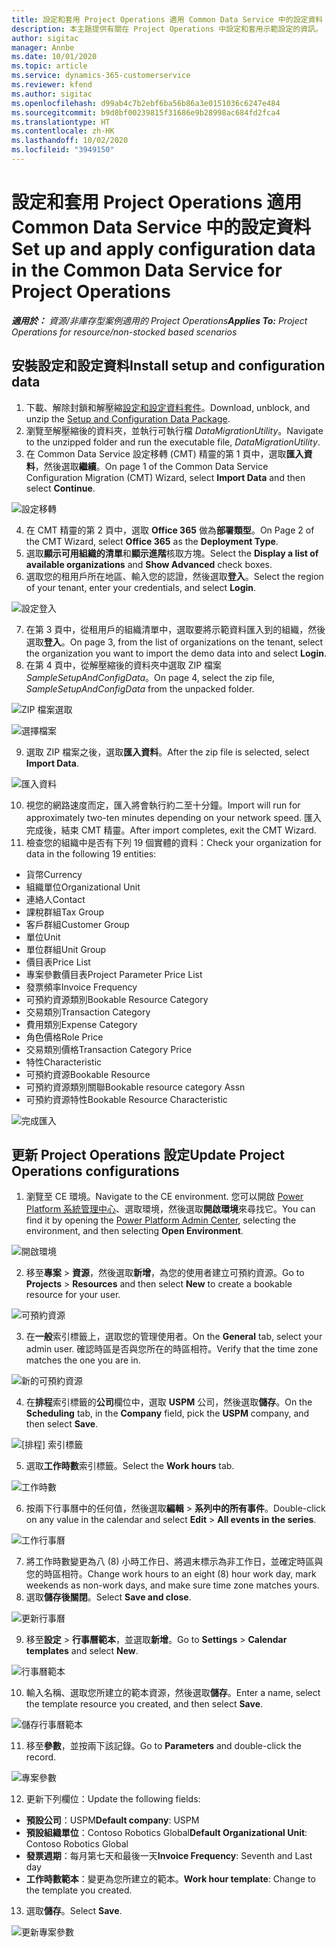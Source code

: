 ```yaml
---
title: 設定和套用 Project Operations 適用 Common Data Service 中的設定資料
description: 本主題提供有關在 Project Operations 中設定和套用示範設定的資訊。
author: sigitac
manager: Annbe
ms.date: 10/01/2020
ms.topic: article
ms.service: dynamics-365-customerservice
ms.reviewer: kfend
ms.author: sigitac
ms.openlocfilehash: d99ab4c7b2ebf6ba56b86a3e0151036c6247e484
ms.sourcegitcommit: b9d8bf00239815f31686e9b28998ac684fd2fca4
ms.translationtype: HT
ms.contentlocale: zh-HK
ms.lasthandoff: 10/02/2020
ms.locfileid: "3949150"
---
```

# <a name="set-up-and-apply-configuration-data-in-the-common-data-service-for-project-operations"></a><span data-ttu-id="8c0d1-103">設定和套用 Project Operations 適用 Common Data Service 中的設定資料</span><span class="sxs-lookup"><span data-stu-id="8c0d1-103">Set up and apply configuration data in the Common Data Service for Project Operations</span></span>

<span data-ttu-id="8c0d1-104">_**適用於：** 資源/非庫存型案例適用的 Project Operations_</span><span class="sxs-lookup"><span data-stu-id="8c0d1-104">_**Applies To:** Project Operations for resource/non-stocked based scenarios_</span></span>

## <a name="install-setup-and-configuration-data"></a><span data-ttu-id="8c0d1-105">安裝設定和設定資料</span><span class="sxs-lookup"><span data-stu-id="8c0d1-105">Install setup and configuration data</span></span>

1. <span data-ttu-id="8c0d1-106">下載、解除封鎖和解壓縮[設定和設定資料套件](https://download.microsoft.com/download/1/3/4/1349369c-6209-42b7-b3b4-5be0e67cacd8/ProjOpsSampleSetupData-%20Integrated%20UR1.zip)。</span><span class="sxs-lookup"><span data-stu-id="8c0d1-106">Download, unblock, and unzip the [Setup and Configuration Data Package](https://download.microsoft.com/download/1/3/4/1349369c-6209-42b7-b3b4-5be0e67cacd8/ProjOpsSampleSetupData-%20Integrated%20UR1.zip).</span></span>
2. <span data-ttu-id="8c0d1-107">瀏覽至解壓縮後的資料夾，並執行可執行檔 *DataMigrationUtility*。</span><span class="sxs-lookup"><span data-stu-id="8c0d1-107">Navigate to the unzipped folder and run the executable file, *DataMigrationUtility*.</span></span>
3. <span data-ttu-id="8c0d1-108">在 Common Data Service 設定移轉 (CMT) 精靈的第 1 頁中，選取**匯入資料**，然後選取**繼續**。</span><span class="sxs-lookup"><span data-stu-id="8c0d1-108">On page 1 of the Common Data Service Configuration Migration (CMT) Wizard, select **Import Data** and then select **Continue**.</span></span>

![設定移轉](./media/1ConfigurationMigration.png)

4. <span data-ttu-id="8c0d1-110">在 CMT 精靈的第 2 頁中，選取 **Office 365** 做為**部署類型**。</span><span class="sxs-lookup"><span data-stu-id="8c0d1-110">On Page 2 of the CMT Wizard, select **Office 365** as the **Deployment Type**.</span></span>
5. <span data-ttu-id="8c0d1-111">選取**顯示可用組織的清單**和**顯示進階**核取方塊。</span><span class="sxs-lookup"><span data-stu-id="8c0d1-111">Select the **Display a list of available organizations** and **Show Advanced** check boxes.</span></span>
6. <span data-ttu-id="8c0d1-112">選取您的租用戶所在地區、輸入您的認證，然後選取**登入**。</span><span class="sxs-lookup"><span data-stu-id="8c0d1-112">Select the region of your tenant, enter your credentials, and select **Login**.</span></span>

![設定登入](./media/2ConfigurationSignin.png)

7. <span data-ttu-id="8c0d1-114">在第 3 頁中，從租用戶的組織清單中，選取要將示範資料匯入到的組織，然後選取**登入**。</span><span class="sxs-lookup"><span data-stu-id="8c0d1-114">On page 3, from the list of organizations on the tenant, select the organization you want to import the demo data into and select **Login**.</span></span>
8. <span data-ttu-id="8c0d1-115">在第 4 頁中，從解壓縮後的資料夾中選取 ZIP 檔案 *SampleSetupAndConfigData*。</span><span class="sxs-lookup"><span data-stu-id="8c0d1-115">On page 4, select the zip file, *SampleSetupAndConfigData* from the unpacked folder.</span></span>

![ZIP 檔案選取](./media/3ZipFile.png)

![選擇檔案](./media/4SelectAFile.png)

9. <span data-ttu-id="8c0d1-118">選取 ZIP 檔案之後，選取**匯入資料**。</span><span class="sxs-lookup"><span data-stu-id="8c0d1-118">After the zip file is selected, select **Import Data**.</span></span>

![匯入資料​​](./media/5ImportData.png)

10. <span data-ttu-id="8c0d1-120">視您的網路速度而定，匯入將會執行約二至十分鐘。</span><span class="sxs-lookup"><span data-stu-id="8c0d1-120">Import will run for approximately two-ten minutes depending on your network speed.</span></span> <span data-ttu-id="8c0d1-121">匯入完成後，結束 CMT 精靈。</span><span class="sxs-lookup"><span data-stu-id="8c0d1-121">After import completes, exit the CMT Wizard.</span></span> 
11. <span data-ttu-id="8c0d1-122">檢查您的組織中是否有下列 19 個實體的資料：</span><span class="sxs-lookup"><span data-stu-id="8c0d1-122">Check your organization for data in the following 19 entities:</span></span>

  - <span data-ttu-id="8c0d1-123">貨幣</span><span class="sxs-lookup"><span data-stu-id="8c0d1-123">Currency</span></span>
  - <span data-ttu-id="8c0d1-124">組織單位</span><span class="sxs-lookup"><span data-stu-id="8c0d1-124">Organizational Unit</span></span>
  - <span data-ttu-id="8c0d1-125">連絡人</span><span class="sxs-lookup"><span data-stu-id="8c0d1-125">Contact</span></span>
  - <span data-ttu-id="8c0d1-126">課稅群組</span><span class="sxs-lookup"><span data-stu-id="8c0d1-126">Tax Group</span></span>
  - <span data-ttu-id="8c0d1-127">客戶群組</span><span class="sxs-lookup"><span data-stu-id="8c0d1-127">Customer Group</span></span>
  - <span data-ttu-id="8c0d1-128">單位</span><span class="sxs-lookup"><span data-stu-id="8c0d1-128">Unit</span></span>
  - <span data-ttu-id="8c0d1-129">單位群組</span><span class="sxs-lookup"><span data-stu-id="8c0d1-129">Unit Group</span></span>
  - <span data-ttu-id="8c0d1-130">價目表</span><span class="sxs-lookup"><span data-stu-id="8c0d1-130">Price List</span></span>
  - <span data-ttu-id="8c0d1-131">專案參數價目表</span><span class="sxs-lookup"><span data-stu-id="8c0d1-131">Project Parameter Price List</span></span>
  - <span data-ttu-id="8c0d1-132">發票頻率</span><span class="sxs-lookup"><span data-stu-id="8c0d1-132">Invoice Frequency</span></span>
  - <span data-ttu-id="8c0d1-133">可預約資源類別</span><span class="sxs-lookup"><span data-stu-id="8c0d1-133">Bookable Resource Category</span></span>
  - <span data-ttu-id="8c0d1-134">交易類別</span><span class="sxs-lookup"><span data-stu-id="8c0d1-134">Transaction Category</span></span>
  - <span data-ttu-id="8c0d1-135">費用類別</span><span class="sxs-lookup"><span data-stu-id="8c0d1-135">Expense Category</span></span>
  - <span data-ttu-id="8c0d1-136">角色價格</span><span class="sxs-lookup"><span data-stu-id="8c0d1-136">Role Price</span></span>
  - <span data-ttu-id="8c0d1-137">交易類別價格</span><span class="sxs-lookup"><span data-stu-id="8c0d1-137">Transaction Category Price</span></span>
  - <span data-ttu-id="8c0d1-138">特性</span><span class="sxs-lookup"><span data-stu-id="8c0d1-138">Characteristic</span></span>
  - <span data-ttu-id="8c0d1-139">可預約資源</span><span class="sxs-lookup"><span data-stu-id="8c0d1-139">Bookable Resource</span></span>
  - <span data-ttu-id="8c0d1-140">可預約資源類別關聯</span><span class="sxs-lookup"><span data-stu-id="8c0d1-140">Bookable resource category Assn</span></span>
  - <span data-ttu-id="8c0d1-141">可預約資源特性</span><span class="sxs-lookup"><span data-stu-id="8c0d1-141">Bookable Resource Characteristic</span></span>

![完成匯入](./media/6CompleteImport.png)

## <a name="update-project-operations-configurations"></a><span data-ttu-id="8c0d1-143">更新 Project Operations 設定</span><span class="sxs-lookup"><span data-stu-id="8c0d1-143">Update Project Operations configurations</span></span>

1. <span data-ttu-id="8c0d1-144">瀏覽至 CE 環境。</span><span class="sxs-lookup"><span data-stu-id="8c0d1-144">Navigate to the CE environment.</span></span> <span data-ttu-id="8c0d1-145">您可以開啟 [Power Platform 系統管理中心](https://admin.powerplatform.microsoft.com/environments)、選取環境，然後選取**開啟環境**來尋找它。</span><span class="sxs-lookup"><span data-stu-id="8c0d1-145">You can find it by opening the [Power Platform Admin Center](https://admin.powerplatform.microsoft.com/environments), selecting the environment, and then selecting **Open Environment**.</span></span> 

![開啟環境](./media/7OpenEnvironment.png)

2. <span data-ttu-id="8c0d1-147">移至**專案** > **資源**，然後選取**新增**，為您的使用者建立可預約資源。</span><span class="sxs-lookup"><span data-stu-id="8c0d1-147">Go to **Projects** > **Resources** and then select **New** to create a bookable resource for your user.</span></span>

![可預約資源](./media/8BookableResources.png)

3. <span data-ttu-id="8c0d1-149">在**一般**索引標籤上，選取您的管理使用者。</span><span class="sxs-lookup"><span data-stu-id="8c0d1-149">On the **General** tab, select your admin user.</span></span> <span data-ttu-id="8c0d1-150">確認時區是否與您所在的時區相符。</span><span class="sxs-lookup"><span data-stu-id="8c0d1-150">Verify that the time zone matches the one you are in.</span></span> 

![新的可預約資源](./media/9NewBookableResource.png)

4. <span data-ttu-id="8c0d1-152">在**排程**索引標籤的**公司**欄位中，選取 **USPM** 公司，然後選取**儲存**。</span><span class="sxs-lookup"><span data-stu-id="8c0d1-152">On the **Scheduling** tab, in the **Company** field, pick the **USPM** company, and then select **Save**.</span></span> 

![[排程] 索引標籤](./media/10SchedulingTab.png)

5. <span data-ttu-id="8c0d1-154">選取**工作時數**索引標籤。</span><span class="sxs-lookup"><span data-stu-id="8c0d1-154">Select the **Work hours** tab.</span></span>  

![工作時數](./media/11WorkHours.png)

6. <span data-ttu-id="8c0d1-156">按兩下行事曆中的任何值，然後選取**編輯** > **系列中的所有事件**。</span><span class="sxs-lookup"><span data-stu-id="8c0d1-156">Double-click on any value in the calendar and select **Edit** > **All events in the series**.</span></span> 

![工作行事曆](./media/12WorkCalendar.png)

7. <span data-ttu-id="8c0d1-158">將工作時數變更為八 (8) 小時工作日、將週末標示為非工作日，並確定時區與您的時區相符。</span><span class="sxs-lookup"><span data-stu-id="8c0d1-158">Change work hours to an eight (8) hour work day, mark weekends as non-work days, and make sure time zone matches yours.</span></span> 
8. <span data-ttu-id="8c0d1-159">選取**儲存後關閉**。</span><span class="sxs-lookup"><span data-stu-id="8c0d1-159">Select **Save and close**.</span></span>

![更新行事曆](./media/13UpdateCalendar.png)

9. <span data-ttu-id="8c0d1-161">移至**設定** > **行事曆範本**，並選取**新增**。</span><span class="sxs-lookup"><span data-stu-id="8c0d1-161">Go to **Settings** > **Calendar templates** and select **New**.</span></span>
 
 ![行事曆範本](./media/14CalendarTemplates.png)
 
 10. <span data-ttu-id="8c0d1-163">輸入名稱、選取您所建立的範本資源，然後選取**儲存**。</span><span class="sxs-lookup"><span data-stu-id="8c0d1-163">Enter a name, select the template resource you created, and then select **Save**.</span></span> 
 
 ![儲存行事曆範本](./media/15SaveCalendarTemplate.png)
 
 11. <span data-ttu-id="8c0d1-165">移至**參數**，並按兩下該記錄。</span><span class="sxs-lookup"><span data-stu-id="8c0d1-165">Go to **Parameters** and double-click the record.</span></span> 
 
 ![專案參數](./media/16ProjectParameters.png)
 
12. <span data-ttu-id="8c0d1-167">更新下列欄位：</span><span class="sxs-lookup"><span data-stu-id="8c0d1-167">Update the following fields:</span></span>

 - <span data-ttu-id="8c0d1-168">**預設公司**：USPM</span><span class="sxs-lookup"><span data-stu-id="8c0d1-168">**Default company**: USPM</span></span>
 - <span data-ttu-id="8c0d1-169">**預設組織單位**：Contoso Robotics Global</span><span class="sxs-lookup"><span data-stu-id="8c0d1-169">**Default Organizational Unit**: Contoso Robotics Global</span></span>
 - <span data-ttu-id="8c0d1-170">**發票週期**：每月第七天和最後一天</span><span class="sxs-lookup"><span data-stu-id="8c0d1-170">**Invoice Frequency**: Seventh and Last day</span></span>
 - <span data-ttu-id="8c0d1-171">**工作時數範本**：變更為您所建立的範本。</span><span class="sxs-lookup"><span data-stu-id="8c0d1-171">**Work hour template**: Change to the template you created.</span></span>

13. <span data-ttu-id="8c0d1-172">選取**儲存**。</span><span class="sxs-lookup"><span data-stu-id="8c0d1-172">Select **Save**.</span></span> 

![更新專案參數](./media/17UpdatedProjectParameters.png)
